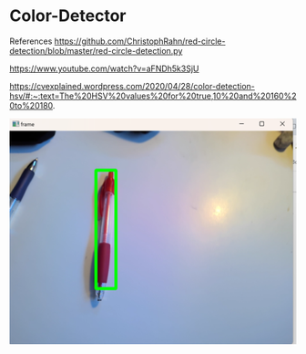 # Color-Detector

References
https://github.com/ChristophRahn/red-circle-detection/blob/master/red-circle-detection.py

https://www.youtube.com/watch?v=aFNDh5k3SjU

https://cvexplained.wordpress.com/2020/04/28/color-detection-hsv/#:~:text=The%20HSV%20values%20for%20true,10%20and%20160%20to%20180.

![img.png](img.png)